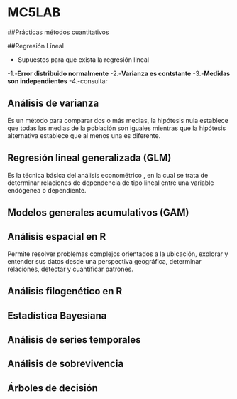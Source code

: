 # MC5LAB

##Prácticas métodos cuantitativos 

##Regresión Líneal

- Supuestos para que exista la regresión lineal

-1.-**Error distribuido normalmente**
-2.-**Varianza es contstante**
-3.-**Medidas son independientes**
-4.-consultar



## Análisis de varianza

Es un método para comparar dos o más medias, la hipótesis nula establece que todas las medias de la población son iguales mientras que la hipótesis alternativa establece que al menos una es diferente.


## Regresión lineal generalizada (GLM)

Es la técnica básica del análisis econométrico , en la cual se trata de determinar relaciones de dependencia de tipo lineal entre una variable endógenea o dependiente.


## Modelos generales acumulativos (GAM)
 
 
## Análisis espacial en R

Permite resolver problemas complejos orientados a la ubicación, explorar y entender sus datos desde una perspectiva geográfica, determinar relaciones, detectar y cuantificar patrones.

## Análisis filogenético en R


## Estadística Bayesiana


## Análisis de series temporales


## Análisis de sobrevivencia


## Árboles de decisión
